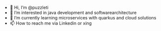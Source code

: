 - 👋 Hi, I’m @puzzleti
- 👀 I’m interested in java development and softwarearchitecture
- 🌱 I’m currently learning microservices with quarkus and cloud solutions
- 📫 How to reach me via Linkedin or xing

<!---
puzzleti/puzzleti is a ✨ special ✨ repository because its `README.md` (this file) appears on your GitHub profile.
You can click the Preview link to take a look at your changes.
--->
